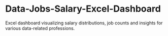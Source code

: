 # Data-Jobs-Salary-Excel-Dashboard
Excel dashboard visualizing salary distributions, job counts and insights for various data-related professions.
